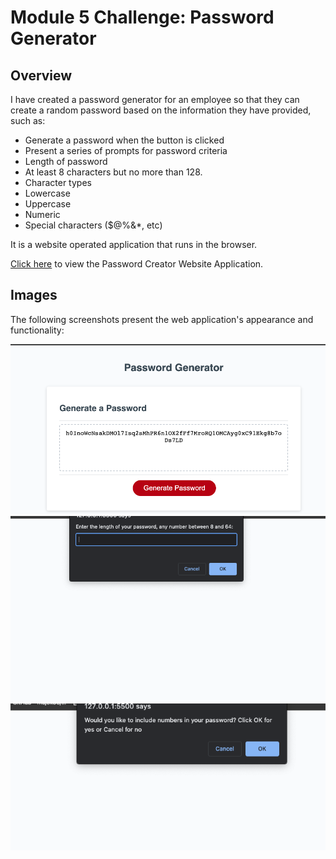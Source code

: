 # Module 5 Challenge: Password Generator

## Overview

I have created a password generator for an employee so that they can create a random password based on
the information they have provided, such as: 

 * Generate a password when the button is clicked
 * Present a series of prompts for password criteria
 * Length of password
 * At least 8 characters but no more than 128.
 * Character types
 * Lowercase
 * Uppercase
 * Numeric
 * Special characters ($@%&*, etc)

It is a website operated application that runs in the browser. 

[Click here](https://ivonamaria.github.io/password-creator/) to view the Password Creator Website Application.

## Images  

The following screenshots present the web application's appearance and functionality:

![password generator](/assets/Screenshot%202023-02-08%20at%2014.05.24.png)
![password generator](/assets/Screenshot%202023-02-08%20at%2014.05.43.png)
![password generator](/assets/Screenshot%202023-02-08%20at%2014.06.08.png)

